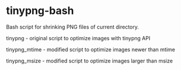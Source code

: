 tinypng-bash
============

Bash script for shrinking PNG files of current directory.


tinypng - original script to optimize images with tinypng API

tinypng_mtime - modified script to optimize images newer than mtime

tinypng_msize - modified script to optimize images larger than msize

